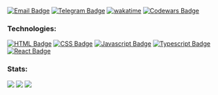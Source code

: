 [![Email Badge](https://img.shields.io/badge/-Email-c14438?style=flat-square&logo=Gmail&logoColor=white&link=mailto:heligiette@gmail.com)](mailto:heligiette@gmail.com)
[![Telegram Badge](https://img.shields.io/badge/-Telegram-0088cc?style=flat-square&logo=telegram&logoColor=white&labelColor=0088cc&link=https://t.me/heligie)](https://t.me/heligie)
[![wakatime](https://wakatime.com/badge/user/018b9771-bcfa-431c-b5fe-2a6bb4f26c9c.svg)](https://wakatime.com/@018b9771-bcfa-431c-b5fe-2a6bb4f26c9c)
[![Codewars Badge](https://www.codewars.com/users/heligie/badges/micro)](https://www.codewars.com/users/heligie)

### Technologies:

[![HTML Badge](https://img.shields.io/badge/-HTML-e24c25?style=for-the-badge&labelColor=black&logo=html5&logoColor=e24c25)](#) 
[![CSS Badge](https://img.shields.io/badge/-CSS-553d7d?style=for-the-badge&labelColor=black&logo=css3&logoColor=553d7d)](#) 
[![Javascript Badge](https://img.shields.io/badge/-Javascript-f3de61?style=for-the-badge&labelColor=black&logo=javascript&logoColor=f3de61)](#)
[![Typescript Badge](https://img.shields.io/badge/-Typescript-3077c4?style=for-the-badge&labelColor=black&logo=typescript&logoColor=3077c4)](#) 
[![React Badge](https://img.shields.io/badge/-React-61DAFB?style=for-the-badge&labelColor=black&logo=react&logoColor=61DAFB)](#)

### Stats:

![](http://github-profile-summary-cards.vercel.app/api/cards/profile-details?username=heligie&theme=transparent)
![](http://github-profile-summary-cards.vercel.app/api/cards/most-commit-language?username=heligie&theme=transparent)
![](http://github-profile-summary-cards.vercel.app/api/cards/productive-time?username=heligie&theme=transparent&utcOffset=8)
